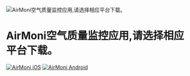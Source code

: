 ![AirMoni空气质量监控应用,请选择相应平台下载。](https://futureltj.github.io/oraclemobileapps/logo.jpg "logo")
# AirMoni空气质量监控应用,请选择相应平台下载。

[![AirMoni iOS](https://futureltj.github.io/oraclemobileapps/iOS.png "iOS")](itms-services://?action=download-manifest&url=https://futureltj.github.io/oraclemobileapps/AirMoni.plist  "iOS")
[![AirMoni Android](https://futureltj.github.io/oraclemobileapps/Android.png "Android")](https://futureltj.github.io/oraclemobileapps/AirMoni.apk  "Android")

